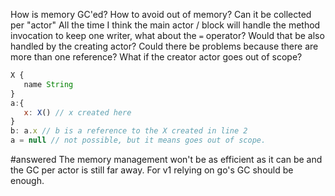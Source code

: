 How is memory GC'ed?
How to avoid out of memory?
Can it be collected per "actor"
All the time I think the main actor / block will handle the method invocation to keep one writer, what about the `=` operator? Would that be also handled by the creating actor?
Could there be problems because there are more than one reference? What if the creator actor goes out of scope? 

```js
X {
   name String
}
a:{
   x: X() // x created here
}
b: a.x // b is a reference to the X created in line 2
a = null // not possible, but it means goes out of scope.

```


#answered The memory management won't be as efficient as it can be and the GC per actor is still far away. For v1 relying on go's GC should be enough. 
